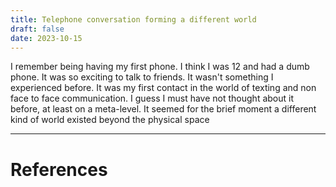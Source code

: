 ```yaml
---
title: Telephone conversation forming a different world
draft: false
date: 2023-10-15
---
```


  
I remember being having my first phone. I think I was 12 and had a dumb phone. It was so exciting to talk to friends. It wasn't something I experienced before. It was my first contact in the world of texting and non face to face communication. I guess I must have not thought about it before, at least on a meta-level. It seemed for the brief moment a different kind of world existed beyond the physical space





---
# References
